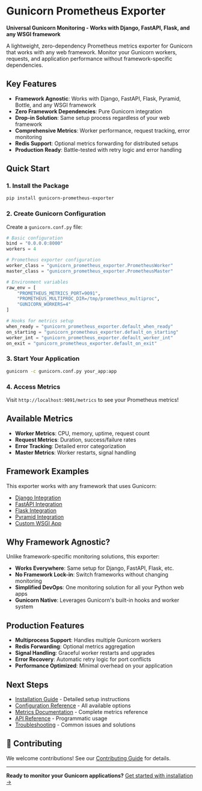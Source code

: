 # Gunicorn Prometheus Exporter

**Universal Gunicorn Monitoring - Works with Django, FastAPI, Flask, and any WSGI framework**

A lightweight, zero-dependency Prometheus metrics exporter for Gunicorn that works with any web framework. Monitor your Gunicorn workers, requests, and application performance without framework-specific dependencies.

## Key Features

- **Framework Agnostic**: Works with Django, FastAPI, Flask, Pyramid, Bottle, and any WSGI framework
- **Zero Framework Dependencies**: Pure Gunicorn integration
- **Drop-in Solution**: Same setup process regardless of your web framework
- **Comprehensive Metrics**: Worker performance, request tracking, error monitoring
- **Redis Support**: Optional metrics forwarding for distributed setups
- **Production Ready**: Battle-tested with retry logic and error handling

## Quick Start

### 1. Install the Package

```bash
pip install gunicorn-prometheus-exporter
```

### 2. Create Gunicorn Configuration

Create a `gunicorn.conf.py` file:

```python
# Basic configuration
bind = "0.0.0.0:8000"
workers = 4

# Prometheus exporter configuration
worker_class = "gunicorn_prometheus_exporter.PrometheusWorker"
master_class = "gunicorn_prometheus_exporter.PrometheusMaster"

# Environment variables
raw_env = [
    "PROMETHEUS_METRICS_PORT=9091",
    "PROMETHEUS_MULTIPROC_DIR=/tmp/prometheus_multiproc",
    "GUNICORN_WORKERS=4"
]

# Hooks for metrics setup
when_ready = "gunicorn_prometheus_exporter.default_when_ready"
on_starting = "gunicorn_prometheus_exporter.default_on_starting"
worker_int = "gunicorn_prometheus_exporter.default_worker_int"
on_exit = "gunicorn_prometheus_exporter.default_on_exit"
```

### 3. Start Your Application

```bash
gunicorn -c gunicorn.conf.py your_app:app
```

### 4. Access Metrics

Visit `http://localhost:9091/metrics` to see your Prometheus metrics!

## Available Metrics

- **Worker Metrics**: CPU, memory, uptime, request count
- **Request Metrics**: Duration, success/failure rates
- **Error Tracking**: Detailed error categorization
- **Master Metrics**: Worker restarts, signal handling

## Framework Examples

This exporter works with any framework that uses Gunicorn:

- [Django Integration](examples/django-integration.md)
- [FastAPI Integration](examples/fastapi-integration.md)
- [Flask Integration](examples/flask-integration.md)
- [Pyramid Integration](examples/pyramid-integration.md)
- [Custom WSGI App](examples/custom-wsgi-app.md)

## Why Framework Agnostic?

Unlike framework-specific monitoring solutions, this exporter:

- **Works Everywhere**: Same setup for Django, FastAPI, Flask, etc.
- **No Framework Lock-in**: Switch frameworks without changing monitoring
- **Simplified DevOps**: One monitoring solution for all your Python web apps
- **Gunicorn Native**: Leverages Gunicorn's built-in hooks and worker system

## Production Features

- **Multiprocess Support**: Handles multiple Gunicorn workers
- **Redis Forwarding**: Optional metrics aggregation
- **Signal Handling**: Graceful worker restarts and upgrades
- **Error Recovery**: Automatic retry logic for port conflicts
- **Performance Optimized**: Minimal overhead on your application

## Next Steps

- [Installation Guide](installation.md) - Detailed setup instructions
- [Configuration Reference](configuration.md) - All available options
- [Metrics Documentation](metrics.md) - Complete metrics reference
- [API Reference](api-reference.md) - Programmatic usage
- [Troubleshooting](troubleshooting.md) - Common issues and solutions

## 🤝 Contributing

We welcome contributions! See our [Contributing Guide](contributing.md) for details.

---

**Ready to monitor your Gunicorn applications?** [Get started with installation →](installation.md)
